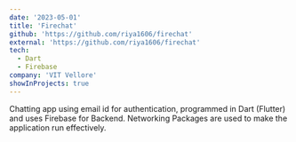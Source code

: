 ```yaml
---
date: '2023-05-01'
title: 'Firechat'
github: 'https://github.com/riya1606/firechat'
external: 'https://github.com/riya1606/firechat'
tech:
  - Dart
  - Firebase
company: 'VIT Vellore'
showInProjects: true
---
```


Chatting app using email id for authentication, programmed in Dart (Flutter) and uses Firebase for Backend. Networking Packages are used to make the application run effectively.

